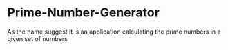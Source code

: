 # Prime-Number-Generator
As the name suggest it is an application calculating the prime numbers in a given set of numbers
